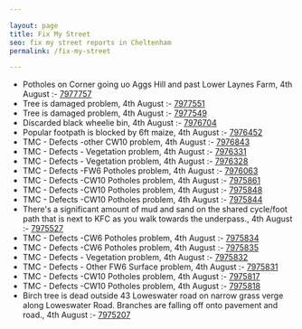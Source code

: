 ```yaml
---

layout: page
title: Fix My Street
seo: fix my street reports in Cheltenham
permalink: /fix-my-street

---
```


<!-- fix_marker starts -->

- Potholes on Corner going uo Aggs Hill and past Lower Laynes Farm, 4th August :- [7977757](https://www.fixmystreet.com/report/7977757)
- Tree is damaged problem, 4th August :- [7977551](https://www.fixmystreet.com/report/7977551)
- Tree is damaged problem, 4th August :- [7977549](https://www.fixmystreet.com/report/7977549)
- Discarded black wheelie bin, 4th August :- [7976704](https://www.fixmystreet.com/report/7976704)
- Popular footpath is blocked by 6ft maize, 4th August :- [7976452](https://www.fixmystreet.com/report/7976452)
- TMC - Defects -other CW10 problem, 4th August :- [7976843](https://www.fixmystreet.com/report/7976843)
- TMC - Defects - Vegetation problem, 4th August :- [7976331](https://www.fixmystreet.com/report/7976331)
- TMC - Defects - Vegetation problem, 4th August :- [7976328](https://www.fixmystreet.com/report/7976328)
- TMC - Defects -FW6 Potholes problem, 4th August :- [7976063](https://www.fixmystreet.com/report/7976063)
- TMC - Defects -CW10 Potholes problem, 4th August :- [7975861](https://www.fixmystreet.com/report/7975861)
- TMC - Defects -CW10 Potholes problem, 4th August :- [7975848](https://www.fixmystreet.com/report/7975848)
- TMC - Defects -CW10 Potholes problem, 4th August :- [7975844](https://www.fixmystreet.com/report/7975844)
- There's a significant amount of mud and sand on the shared cycle/foot path that is next to KFC as you walk towards the underpass., 4th August :- [7975527](https://www.fixmystreet.com/report/7975527)
- TMC - Defects -CW6 Potholes  problem, 4th August :- [7975834](https://www.fixmystreet.com/report/7975834)
- TMC - Defects -CW6 Potholes  problem, 4th August :- [7975835](https://www.fixmystreet.com/report/7975835)
- TMC - Defects - Vegetation problem, 4th August :- [7975832](https://www.fixmystreet.com/report/7975832)
- TMC - Defects - Other FW6  Surface problem, 4th August :- [7975831](https://www.fixmystreet.com/report/7975831)
- TMC - Defects -CW10 Potholes problem, 4th August :- [7975817](https://www.fixmystreet.com/report/7975817)
- TMC - Defects -CW10 Potholes problem, 4th August :- [7975818](https://www.fixmystreet.com/report/7975818)
- Birch tree is dead outside 43 Loweswater road on narrow grass verge along Loweswater Road. Branches are falling off onto pavement and road., 4th August :- [7975207](https://www.fixmystreet.com/report/7975207)

<!-- fix_marker ends -->